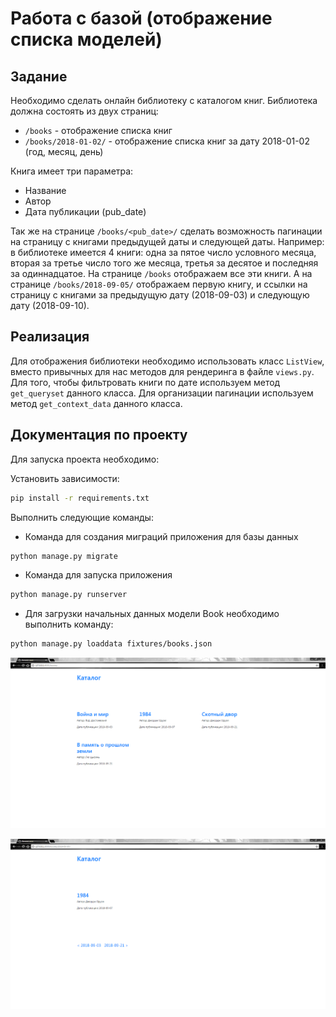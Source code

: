 # Работа с базой (отображение списка моделей)

## Задание

Необходимо сделать онлайн библиотеку с каталогом книг. Библиотека должна состоять из двух страниц:
* `/books` - отображение списка книг
* `/books/2018-01-02/` - отображение списка книг за дату 2018-01-02 (год, месяц, день)

Книга имеет три параметра:
* Название
* Автор
* Дата публикации (pub_date)

Так же на странице `/books/<pub_date>/` сделать возможность пагинации на страницу с книгами предыдущей даты и следующей даты.
Например: в библиотеке имеется 4 книги: одна за пятое число условного месяца, вторая за третье число того же месяца, 
третья за десятое и последняя за одиннадцатое. На странице `/books` отображаем все эти книги. А на странице `/books/2018-09-05/`
отображаем первую книгу, и ссылки на страницу с книгами за предыдущую дату (2018-09-03) и следующую дату (2018-09-10).

## Реализация

Для отображения библиотеки необходимо использовать класс `ListView`, вместо привычных для нас методов для рендеринга в файле `views.py`.
Для того, чтобы фильтровать книги по дате используем метод `get_queryset` данного класса.
Для организации пагинации используем метод `get_context_data` данного класса.

## Документация по проекту

Для запуска проекта необходимо:

Установить зависимости:
```bash
pip install -r requirements.txt
```

Выполнить следующие команды:

* Команда для создания миграций приложения для базы данных
```bash
python manage.py migrate
```

* Команда для запуска приложения
```bash
python manage.py runserver
```

* Для загрузки начальных данных модели Book необходимо выполнить команду:
```bash
python manage.py loaddata fixtures/books.json
```

![Каталог со всеми книгами](res/catalog_1.PNG)

![Каталог с книгами выбранной даты публикования](res/catalog_2.PNG)